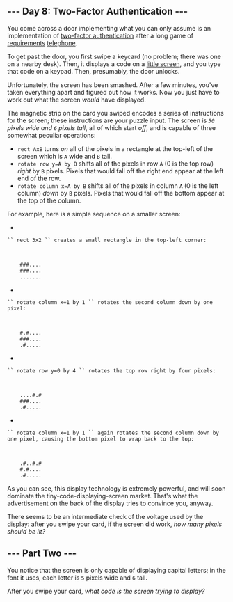 ## --- Day 8: Two-Factor Authentication ---

You come across a door implementing what you can only assume is an implementation of [two-factor authentication](https://en.wikipedia.org/wiki/Multi-factor_authentication) after a long game of [requirements](https://en.wikipedia.org/wiki/Requirement) [telephone](https://en.wikipedia.org/wiki/Chinese_whispers).

To get past the door, you first swipe a keycard (no problem; there was one on a nearby desk). Then, it displays a code on a [little screen](https://www.google.com/search?q=tiny+lcd&amp;tbm=isch), and you type that code on a keypad. Then, presumably, the door unlocks.

Unfortunately, the screen has been <span title="BUT BY WHOM?!">smashed</span>. After a few minutes, you've taken everything apart and figured out how it works. Now you just have to work out what the screen _would_ have displayed.

The magnetic strip on the card you swiped encodes a series of instructions for the screen; these instructions are your puzzle input. The screen is _`` 50 `` pixels wide and `` 6 `` pixels tall_, all of which start _off_, and is capable of three somewhat peculiar operations:

*   `` rect AxB `` turns _on_ all of the pixels in a rectangle at the top-left of the screen which is `` A `` wide and `` B `` tall.
*   `` rotate row y=A by B `` shifts all of the pixels in row `` A `` (0 is the top row) _right_ by `` B `` pixels. Pixels that would fall off the right end appear at the left end of the row.
*   `` rotate column x=A by B `` shifts all of the pixels in column `` A `` (0 is the left column) _down_ by `` B `` pixels. Pixels that would fall off the bottom appear at the top of the column.

For example, here is a simple sequence on a smaller screen:

*   
    
    `` rect 3x2 `` creates a small rectangle in the top-left corner:
    
    
    
        ###....
        ###....
        .......
    
    
*   
    
    `` rotate column x=1 by 1 `` rotates the second column down by one pixel:
    
    
    
        #.#....
        ###....
        .#.....
    
    
*   
    
    `` rotate row y=0 by 4 `` rotates the top row right by four pixels:
    
    
    
        ....#.#
        ###....
        .#.....
    
    
*   
    
    `` rotate column x=1 by 1 `` again rotates the second column down by one pixel, causing the bottom pixel to wrap back to the top:
    
    
    
        .#..#.#
        #.#....
        .#.....
    
    

As you can see, this display technology is extremely powerful, and will soon dominate the tiny-code-displaying-screen market. That's what the advertisement on the back of the display tries to convince you, anyway.

There seems to be an intermediate check of the voltage used by the display: after you swipe your card, if the screen did work, _how many pixels should be lit?_

## --- Part Two ---

You notice that the screen is only capable of displaying capital letters; in the font it uses, each letter is `` 5 `` pixels wide and `` 6 `` tall.

After you swipe your card, _what code is the screen trying to display?_